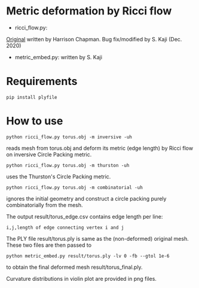Metric deformation by Ricci flow
==========

- ricci_flow.py:

[Original](https://github.com/hchapman/ricci-flow) written by Harrison Chapman.
Bug fix/modified by S. Kaji (Dec. 2020)

- metric_embed.py:
written by S. Kaji

# Requirements

    pip install plyfile

# How to use

    python ricci_flow.py torus.obj -m inversive -uh

reads mesh from torus.obj and deform its metric (edge length) by Ricci flow on inversive Circle Packing metric.

    python ricci_flow.py torus.obj -m thurston -uh

uses the Thurston's Circle Packing metric.

    python ricci_flow.py torus.obj -m combinatorial -uh

ignores the initial geometry and construct a circle packing purely combinatorially from the mesh.


The output result/torus_edge.csv contains edge length per line:

    i,j,length of edge connecting vertex i and j

The PLY file result/torus.ply is same as the (non-deformed) original mesh. 
These two files are then passed to 

    python metric_embed.py result/torus.ply -lv 0 -fb --gtol 1e-6

to obtain the final deformed mesh result/torus_final.ply.

Curvature distributions in violin plot are provided in png files.


